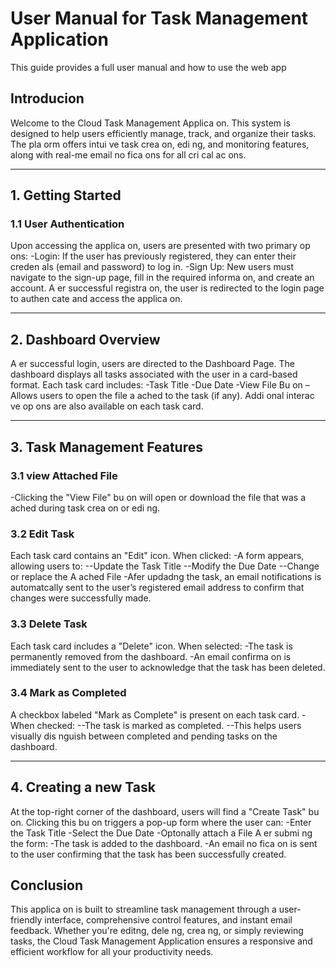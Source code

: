
# User Manual for Task Management Application 

This guide provides a full user manual and how to use the web app
## Introducion
Welcome to the Cloud Task Management Applica on. This system is designed to help users 
efficiently manage, track, and organize their tasks. The pla orm offers intui ve task crea on, 
edi ng, and monitoring features, along with real-me email no fica ons for all cri cal ac ons.

---

## 1. Getting Started
### 1.1 User Authentication
Upon accessing the applica on, users are presented with two primary op ons: 
-Login: If the user has previously registered, they can enter their creden als (email and 
password) to log in. 
-Sign Up: New users must navigate to the sign-up page, fill in the required informa on, 
and create an account. A er successful registra on, the user is redirected to the login 
page to authen cate and access the applica on.

---
## 2. Dashboard Overview
A er successful login, users are directed to the Dashboard Page. The dashboard displays all 
tasks associated with the user in a card-based format. 
Each task card includes: 
-Task Title 
-Due Date 
-View File Bu on – Allows users to open the file a ached to the task (if any). 
Addi onal interac ve op ons are also available on each task card.

---
## 3. Task Management Features
### 3.1 view Attached File
-Clicking the "View File" bu on will open or download the file that was a ached during 
task crea on or edi ng.
### 3.2 Edit Task
Each task card contains an "Edit" icon. When clicked: 
-A form appears, allowing users to: 
 --Update the Task Title 
 --Modify the Due Date 
 --Change or replace the A ached File 
-Afer updadng the task, an email notifications is automatcally sent to the user’s 
registered email address to confirm that changes were successfully made.
### 3.3 Delete Task
Each task card includes a "Delete" icon. When selected: 
-The task is permanently removed from the dashboard. 
-An email confirma on is immediately sent to the user to acknowledge that the task has 
been deleted.
### 3.4 Mark as Completed
A checkbox labeled "Mark as Complete" is present on each task card. 
-When checked: 
--The task is marked as completed. 
--This helps users visually dis nguish between completed and pending tasks on the 
dashboard.

---

## 4. Creating a new Task
At the top-right corner of the dashboard, users will find a "Create Task" bu on. Clicking this 
bu on triggers a pop-up form where the user can: 
-Enter the Task Title 
-Select the Due Date 
-Optonally attach a File 
A er submi ng the form: 
-The task is added to the dashboard. 
-An email no fica on is sent to the user confirming that the task has been successfully 
created.
## Conclusion
This applica on is built to streamline task management through a user-friendly interface, 
comprehensive control features, and instant email feedback. Whether you're editng, dele ng, 
crea ng, or simply reviewing tasks, the Cloud Task Management Application ensures a 
responsive and efficient workflow for all your productivity needs.


